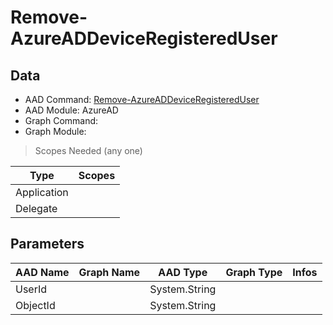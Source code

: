 # Remove-AzureADDeviceRegisteredUser

## Data

+ AAD Command: [Remove-AzureADDeviceRegisteredUser](https://docs.microsoft.com/en-us/powershell/module/AzureAD/Remove-AzureADDeviceRegisteredUser)
+ AAD Module: AzureAD
+ Graph Command: 
+ Graph Module: 

> Scopes Needed (any one)

|Type|Scopes|
|---|---|
|Application||
|Delegate||

## Parameters

|AAD Name|Graph Name|AAD Type|Graph Type|Infos|
|---|---|---|---|---|
|UserId||System.String|||
|ObjectId||System.String|||

